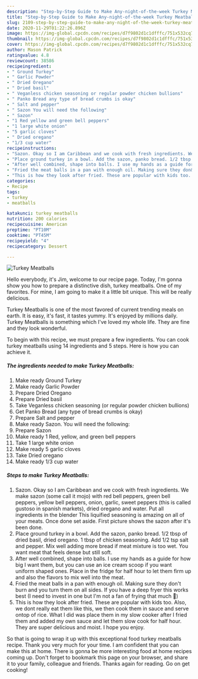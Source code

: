 ```yaml
---
description: "Step-by-Step Guide to Make Any-night-of-the-week Turkey Meatballs"
title: "Step-by-Step Guide to Make Any-night-of-the-week Turkey Meatballs"
slug: 2109-step-by-step-guide-to-make-any-night-of-the-week-turkey-meatballs
date: 2020-11-29T01:22:26.896Z
image: https://img-global.cpcdn.com/recipes/d7f9802d1c1dfffc/751x532cq70/turkey-meatballs-recipe-main-photo.jpg
thumbnail: https://img-global.cpcdn.com/recipes/d7f9802d1c1dfffc/751x532cq70/turkey-meatballs-recipe-main-photo.jpg
cover: https://img-global.cpcdn.com/recipes/d7f9802d1c1dfffc/751x532cq70/turkey-meatballs-recipe-main-photo.jpg
author: Mason Patrick
ratingvalue: 4.8
reviewcount: 38586
recipeingredient:
- " Ground Turkey"
- " Garlic Powder"
- " Dried Oregano"
- " Dried basil"
- " Veganless chicken seasoning or regular powder chicken bullions"
- " Panko Bread any type of bread crumbs is okay"
- " Salt and pepper"
- " Sazon You will need the following"
- " Sazon"
- "1 Red yellow and green bell peppers"
- "1 large white onion"
- "5 garlic cloves"
- " Dried oregano"
- "1/3 cup water"
recipeinstructions:
- "Sazon. Okay so I am Caribbean and we cook with fresh ingredients. We make sazon (some call it mojo) with red bell peppers, green bell peppers, yellow bell peppers, onion, garlic, sweet peppers (this is called gustoso in spanish markets), dried oregano and water. Put all ingredients in the blender This liquified seasoning is amazing on all of your meats. Once done set aside. First picture shows the sazon after it&#39;s been done."
- "Place ground turkey in a bowl. Add the sazon, panko bread. 1/2 tbsp of dried basil, dried oregano. 1 tbsp of chicken seasoning. Add 1/2 tsp salt and pepper. Mix well adding more bread if meat mixture is too wet. You want meat that feels dense but still soft."
- "After well combined, shape into balls. I use my hands as a guide for how big I want them, but you can use an ice cream scoop if you want uniform shaped ones. Place in the fridge for half hour to let them firm up and also the flavors to mix well into the meat."
- "Fried the meat balls in a pan with enough oil. Making sure they don&#39;t burn and you turn them on all sides. If you have a deep fryer this works best (I need to invest in one but I&#39;m not a fan of frying that much 🤣)"
- "This is how they look after fried. These are popular with kids too. Also, we dont really eat them like this, we then cook them in sauce and serve ontop of rice. What I did was place them in my slow cooker after I fried them and added my own sauce and let them slow cook for half hour. They are super delicious and moist. I hope you enjoy."
categories:
- Recipe
tags:
- turkey
- meatballs

katakunci: turkey meatballs 
nutrition: 200 calories
recipecuisine: American
preptime: "PT10M"
cooktime: "PT45M"
recipeyield: "4"
recipecategory: Dessert

---
```



![Turkey Meatballs](https://img-global.cpcdn.com/recipes/d7f9802d1c1dfffc/751x532cq70/turkey-meatballs-recipe-main-photo.jpg)

Hello everybody, it's Jim, welcome to our recipe page. Today, I'm gonna show you how to prepare a distinctive dish, turkey meatballs. One of my favorites. For mine, I am going to make it a little bit unique. This will be really delicious.



Turkey Meatballs is one of the most favored of current trending meals on earth. It is easy, it's fast, it tastes yummy. It's enjoyed by millions daily. Turkey Meatballs is something which I've loved my whole life. They are fine and they look wonderful.


To begin with this recipe, we must prepare a few ingredients. You can cook turkey meatballs using 14 ingredients and 5 steps. Here is how you can achieve it.

<!--inarticleads1-->

##### The ingredients needed to make Turkey Meatballs:

1. Make ready  Ground Turkey
1. Make ready  Garlic Powder
1. Prepare  Dried Oregano
1. Prepare  Dried basil
1. Take  Veganless chicken seasoning (or regular powder chicken bullions)
1. Get  Panko Bread (any type of bread crumbs is okay)
1. Prepare  Salt and pepper
1. Make ready  Sazon. You will need the following:
1. Prepare  Sazon
1. Make ready 1 Red, yellow, and green bell peppers
1. Take 1 large white onion
1. Make ready 5 garlic cloves
1. Take  Dried oregano
1. Make ready 1/3 cup water




<!--inarticleads2-->

##### Steps to make Turkey Meatballs:

1. Sazon. Okay so I am Caribbean and we cook with fresh ingredients. We make sazon (some call it mojo) with red bell peppers, green bell peppers, yellow bell peppers, onion, garlic, sweet peppers (this is called gustoso in spanish markets), dried oregano and water. Put all ingredients in the blender This liquified seasoning is amazing on all of your meats. Once done set aside. First picture shows the sazon after it&#39;s been done.
1. Place ground turkey in a bowl. Add the sazon, panko bread. 1/2 tbsp of dried basil, dried oregano. 1 tbsp of chicken seasoning. Add 1/2 tsp salt and pepper. Mix well adding more bread if meat mixture is too wet. You want meat that feels dense but still soft.
1. After well combined, shape into balls. I use my hands as a guide for how big I want them, but you can use an ice cream scoop if you want uniform shaped ones. Place in the fridge for half hour to let them firm up and also the flavors to mix well into the meat.
1. Fried the meat balls in a pan with enough oil. Making sure they don&#39;t burn and you turn them on all sides. If you have a deep fryer this works best (I need to invest in one but I&#39;m not a fan of frying that much 🤣)
1. This is how they look after fried. These are popular with kids too. Also, we dont really eat them like this, we then cook them in sauce and serve ontop of rice. What I did was place them in my slow cooker after I fried them and added my own sauce and let them slow cook for half hour. They are super delicious and moist. I hope you enjoy.




So that is going to wrap it up with this exceptional food turkey meatballs recipe. Thank you very much for your time. I am confident that you can make this at home. There is gonna be more interesting food at home recipes coming up. Don't forget to bookmark this page on your browser, and share it to your family, colleague and friends. Thanks again for reading. Go on get cooking!
